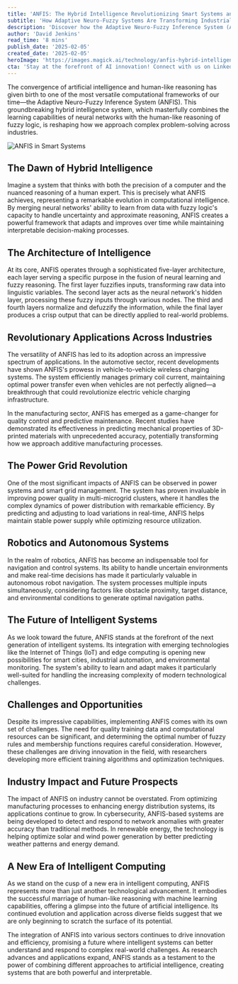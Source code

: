 ```yaml
---
title: 'ANFIS: The Hybrid Intelligence Revolutionizing Smart Systems and Industry 4.0'
subtitle: 'How Adaptive Neuro-Fuzzy Systems Are Transforming Industrial Applications'
description: 'Discover how the Adaptive Neuro-Fuzzy Inference System (ANFIS) is revolutionizing industries through its unique combination of neural networks and fuzzy logic. From autonomous vehicles to smart grids, this hybrid intelligence system is setting new standards in problem-solving and decision-making across multiple sectors.'
author: 'David Jenkins'
read_time: '8 mins'
publish_date: '2025-02-05'
created_date: '2025-02-05'
heroImage: 'https://images.magick.ai/technology/anfis-hybrid-intelligence.jpg'
cta: 'Stay at the forefront of AI innovation! Connect with us on LinkedIn at MagickAI for regular updates and insights on breakthrough technologies like ANFIS and join a community of forward-thinking professionals shaping the future of intelligent systems.'
---
```


The convergence of artificial intelligence and human-like reasoning has given birth to one of the most versatile computational frameworks of our time—the Adaptive Neuro-Fuzzy Inference System (ANFIS). This groundbreaking hybrid intelligence system, which masterfully combines the learning capabilities of neural networks with the human-like reasoning of fuzzy logic, is reshaping how we approach complex problem-solving across industries.

![ANFIS in Smart Systems](https://i.magick.ai/PIXE/1738745329949_magick_img.webp)

## The Dawn of Hybrid Intelligence

Imagine a system that thinks with both the precision of a computer and the nuanced reasoning of a human expert. This is precisely what ANFIS achieves, representing a remarkable evolution in computational intelligence. By merging neural networks' ability to learn from data with fuzzy logic's capacity to handle uncertainty and approximate reasoning, ANFIS creates a powerful framework that adapts and improves over time while maintaining interpretable decision-making processes.

## The Architecture of Intelligence

At its core, ANFIS operates through a sophisticated five-layer architecture, each layer serving a specific purpose in the fusion of neural learning and fuzzy reasoning. The first layer fuzzifies inputs, transforming raw data into linguistic variables. The second layer acts as the neural network's hidden layer, processing these fuzzy inputs through various nodes. The third and fourth layers normalize and defuzzify the information, while the final layer produces a crisp output that can be directly applied to real-world problems.

## Revolutionary Applications Across Industries

The versatility of ANFIS has led to its adoption across an impressive spectrum of applications. In the automotive sector, recent developments have shown ANFIS's prowess in vehicle-to-vehicle wireless charging systems. The system efficiently manages primary coil current, maintaining optimal power transfer even when vehicles are not perfectly aligned—a breakthrough that could revolutionize electric vehicle charging infrastructure.

In the manufacturing sector, ANFIS has emerged as a game-changer for quality control and predictive maintenance. Recent studies have demonstrated its effectiveness in predicting mechanical properties of 3D-printed materials with unprecedented accuracy, potentially transforming how we approach additive manufacturing processes.

## The Power Grid Revolution

One of the most significant impacts of ANFIS can be observed in power systems and smart grid management. The system has proven invaluable in improving power quality in multi-microgrid clusters, where it handles the complex dynamics of power distribution with remarkable efficiency. By predicting and adjusting to load variations in real-time, ANFIS helps maintain stable power supply while optimizing resource utilization.

## Robotics and Autonomous Systems

In the realm of robotics, ANFIS has become an indispensable tool for navigation and control systems. Its ability to handle uncertain environments and make real-time decisions has made it particularly valuable in autonomous robot navigation. The system processes multiple inputs simultaneously, considering factors like obstacle proximity, target distance, and environmental conditions to generate optimal navigation paths.

## The Future of Intelligent Systems

As we look toward the future, ANFIS stands at the forefront of the next generation of intelligent systems. Its integration with emerging technologies like the Internet of Things (IoT) and edge computing is opening new possibilities for smart cities, industrial automation, and environmental monitoring. The system's ability to learn and adapt makes it particularly well-suited for handling the increasing complexity of modern technological challenges.

## Challenges and Opportunities

Despite its impressive capabilities, implementing ANFIS comes with its own set of challenges. The need for quality training data and computational resources can be significant, and determining the optimal number of fuzzy rules and membership functions requires careful consideration. However, these challenges are driving innovation in the field, with researchers developing more efficient training algorithms and optimization techniques.

## Industry Impact and Future Prospects

The impact of ANFIS on industry cannot be overstated. From optimizing manufacturing processes to enhancing energy distribution systems, its applications continue to grow. In cybersecurity, ANFIS-based systems are being developed to detect and respond to network anomalies with greater accuracy than traditional methods. In renewable energy, the technology is helping optimize solar and wind power generation by better predicting weather patterns and energy demand.

## A New Era of Intelligent Computing

As we stand on the cusp of a new era in intelligent computing, ANFIS represents more than just another technological advancement. It embodies the successful marriage of human-like reasoning with machine learning capabilities, offering a glimpse into the future of artificial intelligence. Its continued evolution and application across diverse fields suggest that we are only beginning to scratch the surface of its potential.

The integration of ANFIS into various sectors continues to drive innovation and efficiency, promising a future where intelligent systems can better understand and respond to complex real-world challenges. As research advances and applications expand, ANFIS stands as a testament to the power of combining different approaches to artificial intelligence, creating systems that are both powerful and interpretable.